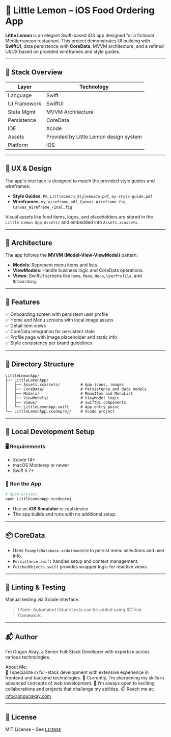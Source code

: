 # 🍋 Little Lemon – iOS Food Ordering App

**Little Lemon** is an elegant Swift-based iOS app designed for a fictional Mediterranean restaurant. This project demonstrates UI building with **SwiftUI**, data persistence with **CoreData**, MVVM architecture, and a refined UI/UX based on provided wireframes and style guides.

---

## 🧱 Stack Overview

| Layer         | Technology                  |
|--------------|------------------------------|
| Language      | Swift                        |
| UI Framework  | SwiftUI                     |
| State Mgmt    | MVVM Architecture            |
| Persistence   | CoreData                     |
| IDE           | Xcode                        |
| Assets        | Provided by Little Lemon design system |
| Platform      | iOS                          |

---

## 🎨 UX & Design

The app's interface is designed to match the provided style guides and wireframes:

- **Style Guides**: `PG_LittleLemon_StyleGuide.pdf`, `my-style-guide.pdf`
- **Wireframes**: `my-wireframe.pdf`, `Canvas_Wireframe.fig`, `Canvas_Wireframe_Final.fig`

Visual assets like food items, logos, and placeholders are stored in the `Little Lemon App Assets/` and embedded into `Assets.xcassets`.

---

## 🔐 Architecture

The app follows the **MVVM (Model-View-ViewModel)** pattern:

- **Models**: Represent menu items and lists.
- **ViewModels**: Handle business logic and CoreData operations.
- **Views**: SwiftUI screens like `Home`, `Menu`, `Hero`, `UserProfile`, and `Onboarding`.

---

## 🧪 Features

✅ Onboarding screen with persistent user profile  
✅ Home and Menu screens with local image assets  
✅ Detail item views  
✅ CoreData integration for persistent state  
✅ Profile page with image placeholder and static info  
✅ Style consistency per brand guidelines

---

## 📁 Directory Structure

```
LittleLemonApp/
├── LittleLemonApp/
│   ├── Assets.xcassets/         # App icons, images
│   ├── CoreData/                # Persistence and data models
│   ├── Models/                  # MenuItem and MenuList
│   ├── ViewModels/              # ViewModel logic
│   ├── Views/                   # SwiftUI components
│   └── LittleLemonApp.swift     # App entry point
└── LittleLemonApp.xcodeproj/    # Xcode project
```

---

## 🧰 Local Development Setup

### 🖥 Requirements

- Xcode 14+  
- macOS Monterey or newer  
- Swift 5.7+

### 🚀 Run the App

```bash
# Open project
open LittleLemonApp.xcodeproj
```

- Use an **iOS Simulator** or real device.
- The app builds and runs with no additional setup.

---

## 📦 CoreData

- Uses `ExampleDatabase.xcdatamodeld` to persist menu selections and user info.
- `Persistence.swift` handles setup and context management.
- `FetchedObjects.swift` provides wrapper logic for reactive views.

---

## 🧪 Linting & Testing

Manual testing via Xcode interface.

> ℹ️ Note: Automated UI/unit tests can be added using XCTest framework.

---

## 📬 Author

I'm Ongun Akay, a Senior Full-Stack Developer with expertise across various technologies.

About Me:  
👀 I specialize in full-stack development with extensive experience in frontend and backend technologies.
🌱 Currently, I'm sharpening my skills in advanced concepts of web development.
💞️ I’m always open to exciting collaborations and projects that challenge my abilities.
📫 Reach me at: [info@ongunakay.com](mailto:info@ongunakay.com)

---

## 📄 License

MIT License – See [`LICENSE`](./LICENSE)